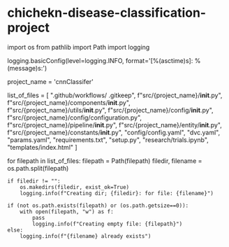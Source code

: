 # chichekn-disease-classification-project

import os
from pathlib import Path
import logging

logging.basicConfig(level=logging.INFO, format='[%(asctime)s]: %(message)s:')

project_name = 'cnnClassifer'

list_of_files = [
    ".github/workflows/ .gitkeep",
    f"src/{project_name}/__init__.py",
    f"src/{project_name}/components/__init__.py",
    f"src/{project_name}/utils/__init__.py",
    f"src/{project_name}/config/__init__.py",
    f"src/{project_name}/config/configuration.py",
    f"src/{project_name}/pipeline/__init__.py",
    f"src/{project_name}/entity/__init__.py",
    f"src/{project_name}/constants/__init__.py",
    "config/config.yaml",
    "dvc.yaml",
    "params.yaml",
    "requirements.txt",
    "setup.py",
    "research/trials.ipynb",
    "templates/index.html"
]

for filepath in list_of_files:
    filepath = Path(filepath)
    filedir, filename = os.path.split(filepath)

    if filedir != "":
        os.makedirs(filedir, exist_ok=True)
        logging.info(f"Creating dir; {filedir}: for file: {filename}")

    if (not os.path.exists(filepath) or (os.path.getsize==0)):
        with open(filepath, "w") as f:
            pass
            logging.info(f"Creating empty file: {filepath}")
    else:
        logging.info(f"{filename} already exists")
